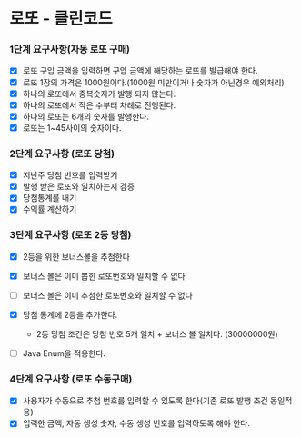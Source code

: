 # 로또 - 클린코드

### 1단계 요구사항(자동 로또 구매)
- [x] 로또 구입 금액을 입력하면 구입 금액에 해당하는 로또를 발급해야 한다. 
- [x] 로또 1장의 가격은 1000원이다.(1000원 미만이거나 숫자가 아닌경우 예외처리)
- [x] 하나의 로또에서 중복숫자가 발행 되지 않는다.
- [x] 하나의 로또에서 작은 수부터 차례로 진행된다.
- [x] 하나의 로또는 6개의 숫자를 발행한다.
- [x] 로또는 1~45사이의 숫자이다.

### 2단계 요구사항 (로또 당첨)
- [x] 지난주 당첨 번호를 입력받기
- [x] 발행 받은 로또와 일치하는지 검증
- [x] 당첨통계를 내기 
- [x] 수익률 계산하기 

### 3단계 요구사항 (로또 2등 당첨)
- [x] 2등을 위한 보너스볼을 추첨한다
- [x] 보너스 볼은 이미 뽑힌 로또번호와 일치할 수 없다
- [ ] 보너스 볼은 이미 추첨한 로또번호와 일치할 수 없다

- [x] 당첨 통계에 2등을 추가한다.
  - 2등 당첨 조건은 당첨 번호 5개 일치 + 보너스 볼 일치다. (30000000원)
- [ ] Java Enum을 적용한다.

### 4단계 요구사항 (로또 수동구매)
- [x] 사용자가 수동으로 추첨 번호를 입력할 수 있도록 한다(기존 로또 발행 조건 동일적용)
- [x] 입력한 금액, 자동 생성 숫자, 수동 생성 번호를 입력하도록 해야 한다.
